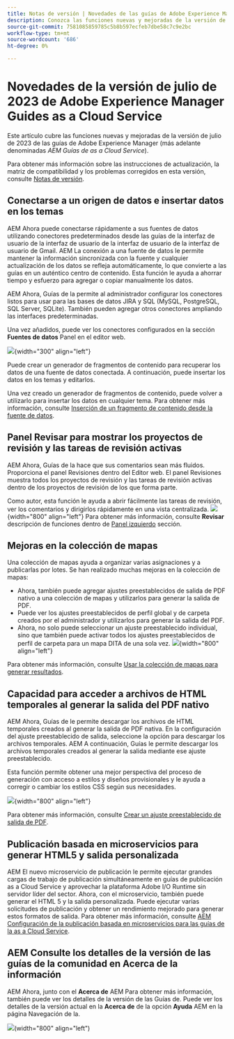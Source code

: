 ```yaml
---
title: Notas de versión | Novedades de las guías de Adobe Experience Manager, versión de julio de 2023
description: Conozca las funciones nuevas y mejoradas de la versión de julio de 2023 de las guías de Adobe Experience Manager as a Cloud Service
source-git-commit: 7581085859785c5b8b597ecfeb7dbe58c7c9e2bc
workflow-type: tm+mt
source-wordcount: '686'
ht-degree: 0%

---
```


# Novedades de la versión de julio de 2023 de Adobe Experience Manager Guides as a Cloud Service

Este artículo cubre las funciones nuevas y mejoradas de la versión de julio de 2023 de las guías de Adobe Experience Manager (más adelante denominadas *AEM Guías de as a Cloud Service*).

Para obtener más información sobre las instrucciones de actualización, la matriz de compatibilidad y los problemas corregidos en esta versión, consulte [Notas de versión](release-notes-2023.7.0.md).

## Conectarse a un origen de datos e insertar datos en los temas

AEM Ahora puede conectarse rápidamente a sus fuentes de datos utilizando conectores predeterminados desde las guías de la interfaz de usuario de la interfaz de usuario de la interfaz de usuario de la interfaz de usuario de Gmail. AEM La conexión a una fuente de datos le permite mantener la información sincronizada con la fuente y cualquier actualización de los datos se refleja automáticamente, lo que convierte a las guías en un auténtico centro de contenido. Esta función le ayuda a ahorrar tiempo y esfuerzo para agregar o copiar manualmente los datos.

AEM Ahora, Guías de la permite al administrador configurar los conectores listos para usar para las bases de datos JIRA y SQL (MySQL, PostgreSQL, SQL Server, SQLite). También pueden agregar otros conectores ampliando las interfaces predeterminadas.

Una vez añadidos, puede ver los conectores configurados en la sección **Fuentes de datos** Panel en el editor web.

![](assets/code-snippet-generator.png){width="300" align="left"}

Puede crear un generador de fragmentos de contenido para recuperar los datos de una fuente de datos conectada. A continuación, puede insertar los datos en los temas y editarlos.

Una vez creado un generador de fragmentos de contenido, puede volver a utilizarlo para insertar los datos en cualquier tema. Para obtener más información, consulte [Inserción de un fragmento de contenido desde la fuente de datos](../user-guide/web-editor-content-snippet.md).



## Panel Revisar para mostrar los proyectos de revisión y las tareas de revisión activas

AEM Ahora, Guías de la hace que sus comentarios sean más fluidos. Proporciona el panel Revisiones dentro del Editor web. El panel Revisiones muestra todos los proyectos de revisión y las tareas de revisión activas dentro de los proyectos de revisión de los que forma parte.

Como autor, esta función le ayuda a abrir fácilmente las tareas de revisión, ver los comentarios y dirigirlos rápidamente en una vista centralizada.
![](assets/active-review-task-comments.png){width="800" align="left"}
Para obtener más información, consulte **Revisar** descripción de funciones dentro de [Panel izquierdo](../user-guide/web-editor-features.md#id2051EA0M0HS) sección.


## Mejoras en la colección de mapas

Una colección de mapas ayuda a organizar varias asignaciones y a publicarlas por lotes. Se han realizado muchas mejoras en la colección de mapas:

- Ahora, también puede agregar ajustes preestablecidos de salida de PDF nativo a una colección de mapas y utilizarlos para generar la salida de PDF.
- Puede ver los ajustes preestablecidos de perfil global y de carpeta creados por el administrador y utilizarlos para generar la salida del PDF.
- Ahora, no solo puede seleccionar un ajuste preestablecido individual, sino que también puede activar todos los ajustes preestablecidos de perfil de carpeta para un mapa DITA de una sola vez.
  ![](assets/edit-map-collection.png){width="800" align="left"}

Para obtener más información, consulte [Usar la colección de mapas para generar resultados](../user-guide/generate-output-use-map-collection-output-generation.md).

## Capacidad para acceder a archivos de HTML temporales al generar la salida del PDF nativo

AEM Ahora, Guías de le permite descargar los archivos de HTML temporales creados al generar la salida de PDF nativa. En la configuración del ajuste preestablecido de salida, seleccione la opción para descargar los archivos temporales.  AEM A continuación, Guías le permite descargar los archivos temporales creados al generar la salida mediante ese ajuste preestablecido.

Esta función permite obtener una mejor perspectiva del proceso de generación con acceso a estilos y diseños provisionales y le ayuda a corregir o cambiar los estilos CSS según sus necesidades.

![](assets/native-pdf-advanced-settings.png){width="800" align="left"}

Para obtener más información, consulte [Crear un ajuste preestablecido de salida de PDF](../web-editor/native-pdf-web-editor.md#create-output-preset).

## Publicación basada en microservicios para generar HTML5 y salida personalizada

AEM El nuevo microservicio de publicación le permite ejecutar grandes cargas de trabajo de publicación simultáneamente en guías de publicación as a Cloud Service y aprovechar la plataforma Adobe I/O Runtime sin servidor líder del sector. Ahora, con el microservicio, también puede generar el HTML 5 y la salida personalizada.
Puede ejecutar varias solicitudes de publicación y obtener un rendimiento mejorado para generar estos formatos de salida.
Para obtener más información, consulte [AEM Configuración de la publicación basada en microservicios para las guías de la as a Cloud Service](../knowledge-base/publishing/configure-microservices.md).

## AEM Consulte los detalles de la versión de las guías de la comunidad en Acerca de la información

AEM Ahora, junto con el **Acerca de** AEM Para obtener más información, también puede ver los detalles de la versión de las Guías de. Puede ver los detalles de la versión actual en la **Acerca de** de la opción **Ayuda** AEM en la página Navegación de la.

![](assets/about-aem-help.png)(width=&quot;800&quot; align=&quot;left&quot;)